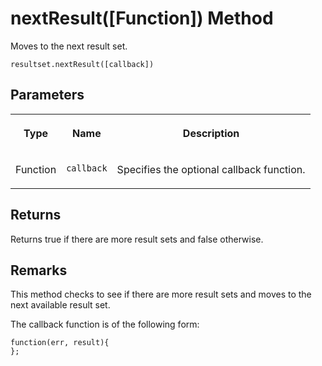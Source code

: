 <!-- loio8c757a028c5b433fbb88774082d1aeb9 -->

# nextResult\(\[Function\]\) Method

Moves to the next result set.



```
resultset.nextResult([callback])
```



## Parameters


<table>
<tr>
<th valign="top">

Type



</th>
<th valign="top">

Name



</th>
<th valign="top">

Description



</th>
</tr>
<tr>
<td valign="top">

Function



</td>
<td valign="top">

`callback`



</td>
<td valign="top">

Specifies the optional callback function.



</td>
</tr>
</table>



## Returns

Returns true if there are more result sets and false otherwise.



## Remarks

This method checks to see if there are more result sets and moves to the next available result set.

The callback function is of the following form:

```
function(err, result){
};
```

